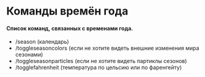 # Команды времён года

#### Список команд, связанных с временами года.

- /season (календарь)
- /toggleseasoncolors (если не хотите видеть внешние изменения мира сезонами)
- /toggleseasonparticles (если не хотите видеть партиклы сезонов)
- /togglefahrenheit (температура по цельсию или по фаренгейту)
